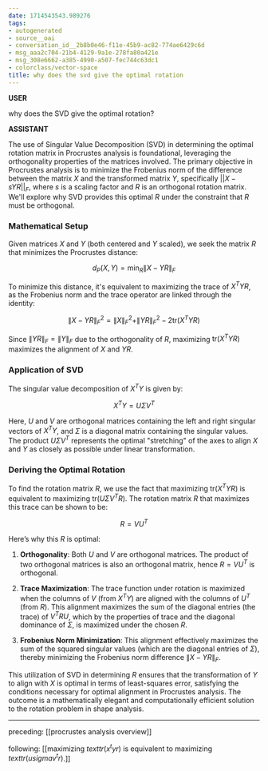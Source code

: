 ```yaml
---
date: 1714543543.989276
tags:
- autogenerated
- source__oai
- conversation_id__2b8b0e46-f11e-45b9-ac82-774ae6429c6d
- msg_aaa2c704-21b4-4129-9a1e-278fa80a421e
- msg_308e6662-a385-4990-a507-fec744c63dc1
- colorclass/vector-space
title: why does the svd give the optimal rotation
---
```


**USER**

why does the SVD give the optimal rotation?


**ASSISTANT**

The use of Singular Value Decomposition (SVD) in determining the optimal rotation matrix in Procrustes analysis is foundational, leveraging the orthogonality properties of the matrices involved. The primary objective in Procrustes analysis is to minimize the Frobenius norm of the difference between the matrix $X$ and the transformed matrix $Y$, specifically $||X - sYR||_F$, where $s$ is a scaling factor and $R$ is an orthogonal rotation matrix. We'll explore why SVD provides this optimal $R$ under the constraint that $R$ must be orthogonal.

### Mathematical Setup

Given matrices $X$ and $Y$ (both centered and $Y$ scaled), we seek the matrix $R$ that minimizes the Procrustes distance:

$$d_P(X, Y) = \min_{R} \|X - YR\|_F$$

To minimize this distance, it's equivalent to maximizing the trace of $X^T Y R$, as the Frobenius norm and the trace operator are linked through the identity:

$$\|X - YR\|_F^2 = \|X\|_F^2 + \|YR\|_F^2 - 2 \text{tr}(X^T Y R)$$

Since $\|YR\|_F = \|Y\|_F$ due to the orthogonality of $R$, maximizing $\text{tr}(X^T Y R)$ maximizes the alignment of $X$ and $YR$.

### Application of SVD

The singular value decomposition of $X^T Y$ is given by:

$$X^T Y = U \Sigma V^T$$

Here, $U$ and $V$ are orthogonal matrices containing the left and right singular vectors of $X^T Y$, and $\Sigma$ is a diagonal matrix containing the singular values. The product $U \Sigma V^T$ represents the optimal "stretching" of the axes to align $X$ and $Y$ as closely as possible under linear transformation.

### Deriving the Optimal Rotation

To find the rotation matrix $R$, we use the fact that maximizing $\text{tr}(X^T Y R)$ is equivalent to maximizing $\text{tr}(U \Sigma V^T R)$. The rotation matrix $R$ that maximizes this trace can be shown to be:

$$R = V U^T$$

Here’s why this $R$ is optimal:

1. **Orthogonality**: Both $U$ and $V$ are orthogonal matrices. The product of two orthogonal matrices is also an orthogonal matrix, hence $R = V U^T$ is orthogonal.

2. **Trace Maximization**: The trace function under rotation is maximized when the columns of $V$ (from $X^T Y$) are aligned with the columns of $U^T$ (from $R$). This alignment maximizes the sum of the diagonal entries (the trace) of $V^T R U$, which by the properties of trace and the diagonal dominance of $\Sigma$, is maximized under the chosen $R$.

3. **Frobenius Norm Minimization**: This alignment effectively maximizes the sum of the squared singular values (which are the diagonal entries of $\Sigma$), thereby minimizing the Frobenius norm difference $\|X - YR\|_F$.

This utilization of SVD in determining $R$ ensures that the transformation of $Y$ to align with $X$ is optimal in terms of least-squares error, satisfying the conditions necessary for optimal alignment in Procrustes analysis. The outcome is a mathematically elegant and computationally efficient solution to the rotation problem in shape analysis.


---

preceding: [[procrustes analysis overview]]  


following: [[maximizing $text{tr}(x^t y r)$ is equivalent to maximizing $text{tr}(u sigma v^t r)$.]]